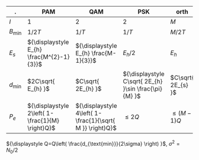 | .                | PAM                                              | QAM                                                       | PSK                                                   | orth               | biorth             |
| ---------------- | ------------------------------------------------ | --------------------------------------------------------- | ----------------------------------------------------- | ------------------ | ------------------ |
| $I$              | 1                                                | 2                                                         | 2                                                     | $M$                | $M/2$              |
| $B_{\text{min}}$ | $1/2T$                                           | $1/T$                                                     | $1/T$                                                 | $M/2T$             | $M/4T$             |
| $E_{s}$          | ${\displaystyle E_{h} \frac{M^{2}-1}{3}}$        | ${\displaystyle E_{h} \frac{M-1}{3}}$                     | $E_{h}/2$                                             | $E_{h}$            | $E_{h}$            |
| $d_{\text{min}}$ | $2C\sqrt{ E_{h} }$                               | $C\sqrt{ 2E_{h} }$                                        | ${\displaystyle C\sqrt{ 2E_{h} }\sin \frac{\pi}{M} }$ | $C\sqrt{ 2E_{s} }$ | $C\sqrt{ 2E_{s} }$ |
| $P_{e}$          | ${\displaystyle 2\left( 1-\frac{1}{M} \right)Q}$ | ${\displaystyle 4\left( 1-\frac{1}{\sqrt{ M }} \right)Q}$ | $\leq 2Q$                                             | $\leq(M-1)Q$       | $\simeq (M-2)Q$    | 

${\displaystyle Q=Q\left( \frac{d_{\text{min}}}{2\sigma} \right) }$, $\sigma^{2}=N_{0}/2$